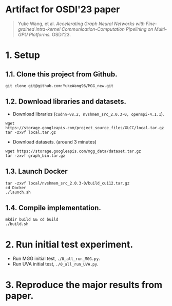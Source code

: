 # Artifact for OSDI'23 paper 
> Yuke Wang, et al. *Accelerating Graph Neural Networks with Fine-grained intra-kernel Communication-Computation Pipelining on Multi-GPU Platforms.* OSDI'23.

# 1. Setup

## 1.1. Clone this project from Github.
```
git clone git@github.com:YukeWang96/MGG_new.git
```

## 1.2. Download libraries and datasets.
+ Download libraries (`cudnn-v8.2, nvshmem_src_2.0.3-0, openmpi-4.1.1`).
```
wget https://storage.googleapis.com/project_source_files/GLCC/local.tar.gz
tar -zxvf local.tar.gz
```
+ Download datasets. (around 3 minutes)
```
wget https://storage.googleapis.com/mgg_data/dataset.tar.gz
tar -zxvf graph_bin.tar.gz
```
<!-- wget https://storage.googleapis.com/project_source_files/GLCC/graph_bin.tar.gz -->

## 1.3. Launch Docker 
```
tar -zxvf local/nvshmem_src_2.0.3-0/build_cu112.tar.gz 
cd Docker 
./launch.sh
```

## 1.4. Compile implementation.
```
mkdir build && cd build
./build.sh
```
# 2. Run initial test experiment.
+ Run MGG initial test, `./0_all_run_MGG.py`.
+ Run UVA initial test, `./0_all_run_UVA.py`.


# 3. Reproduce the major results from paper.
